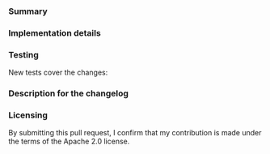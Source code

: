 <!--
Please make sure you've read and understood our contributing guidelines;
https://github.com/aws/amazon-ecs-init/blob/master/CONTRIBUTING.md

Please provide the following information:
-->

### Summary
<!-- What does this pull request do? -->

### Implementation details
<!-- How are the changes implemented? -->

### Testing
<!-- How was this tested? -->

New tests cover the changes: <!-- yes|no -->

### Description for the changelog
<!--
Write a short (one line) summary that describes the changes in this
pull request for inclusion in the changelog. Prefix the summary with an
indication of the change type, Feature, Enhancement, or Bug. Here is an example:
Feature - Upgrade the something library to the latest stable version 1.2.3
-->

### Licensing

By submitting this pull request, I confirm that my contribution is made under the terms of the Apache 2.0 license.

